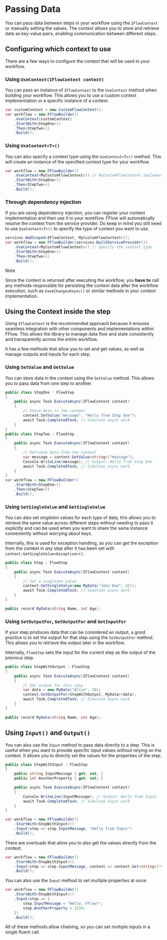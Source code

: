 # Passing Data
You can pass data between steps in your workflow using the `IFlowContext` or manually setting the values. The context allows you to store and retrieve data as key-value pairs, enabling communication between different steps.

## Configuring which context to use
There are a few ways to configure the context that will be used in your workflow. 

### Using `UseContext(IFlowContext context)`
You can pass an instance of `IFlowContext` to the `UseContext` method when building your workflow. This allows you to use a custom context implementation or a specific instance of a context.

```csharp
var customContext = new CustomFlowContext();
var workflow = new FFlowBuilder()
    .UseContext(customContext)
    .StartWith<StepOne>()
    .Then<StepTwo>()
    .Build();
```

### Using `UseContext<T>()`
You can also specify a context type using the `UseContext<T>()` method. This will create an instance of the specified context type for your workflow.

```csharp
var workflow = new FFlowBuilder()
    .UseContext<MyCustomFlowContext>() // MyCustomFlowContext implements IFlowContext
    .StartWith<StepOne>()
    .Then<StepTwo>()
    .Build();
```

### Through dependency injection
If you are using dependency injection, you can register your context implementation and then use it in your workflow. FFlow will automatically resolve the context from the service provider. Do keep in mind you still need to use `UseContext<T>()` to specify the type of context you want to use.

```csharp
services.AddScoped<IFlowContext, MyCustomFlowContext>();
var workflow = new FFlowBuilder(services.BuildServiceProvider())
    .UseContext<MyCustomFlowContext>() // Specify the context type
    .StartWith<StepOne>()
    .Then<StepTwo>()
    .Build();
```

> [!NOTE]
> Since the context is returned after executing the workflow, you **have to** call any methods responsible for persisting the context data after the workflow execution, such as `SaveChangesAsync()` or similar methods in your context implementation.

## Using the Context inside the step

Using `IFlowContext` is the recommended approach because it ensures seamless integration with other components and implementations within FFlow. This allows the library to manage data flow and state consistently and transparently across the entire workflow.

It has a few methods that allow you to set and get values, as well as manage outputs and inputs for each step.

### Using `SetValue` and `GetValue`
You can store data in the context using the `SetValue` method. This allows you to pass data from one step to another.

```csharp
public class StepOne : FlowStep
{
    public async Task ExecuteAsync(IFlowContext context)
    {
        // Store data in the context
        context.SetValue("message", "Hello from Step One");
        await Task.CompletedTask; // Simulate async work
    }
}
public class StepTwo : FlowStep
{
    public async Task ExecuteAsync(IFlowContext context)
    {
        // Retrieve data from the context
        var message = context.GetValue<string>("message");
        Console.WriteLine(message); // Output: Hello from Step One
        await Task.CompletedTask; // Simulate async work
    }
}
var workflow = new FFlowBuilder()
    .StartWith<StepOne>()
    .Then<StepTwo>()
    .Build();
```

### Using `SetSingleValue` and `GetSingleValue`

You can also set *singleton* values for each type of data, this allows you to retrieve the same value across different steps without needing to pass it explicitly and can be used when you want to share the same instance conveniently without worrying about keys. 

Internally, this is used for exception handling, as you can get the exception from the context in any step after it has been set with `context.GetSingleValue<Exception>()`.

```csharp
public class Step : FlowStep
{
    public async Task ExecuteAsync(IFlowContext context)
    {
        // Set a singleton value
        context.SetSingleValue(new MyData("John Doe", 42));
        await Task.CompletedTask; // Simulate async work
    }
}

public record MyData(string Name, int Age);
```

### Using `SetOutputFor`, `GetOutputFor` and `GetInputFor`

If your step produces data that can be considered an output, a good practice is to set the output for that step using the `SetOutputFor` method. This allows you to retrieve the output later in the workflow. 

Internally, `FlowStep` sets the input for the current step as the output of the previous step.

```csharp
public class StepWithOutput : FlowStep
{
    public async Task ExecuteAsync(IFlowContext context)
    {
        // Set output for this step
        var data = new MyData("Alice", 30);
        context.SetOutputFor<StepWithOutput, MyData>(data);
        await Task.CompletedTask; // Simulate async work
    }
}

public record MyData(string Name, int Age);
```

## Using `Input()` and `Output()`
You can also use the `Input` method to pass data directly to a step. This is useful when you want to provide specific input values without relying on the context. It allows you to directly set the values for the properties of the step.

```csharp
public class StepWithInput : FlowStep
{
    public string InputMessage { get; set; }
    public int AnotherProperty { get; set; }

    public async Task ExecuteAsync(IFlowContext context)
    {
        Console.WriteLine(InputMessage); // Output: Hello from Input
        await Task.CompletedTask; // Simulate async work
    }
}

var workflow = new FFlowBuilder()
    .StartWith<StepWithInput>()
    .Input(step => step.InputMessage, "Hello from Input")
    .Build();
```

There are overloads that allow you to also get the values directly from the context.

```csharp
var workflow = new FFlowBuilder()
    .StartWith<StepWithInput>()
    .Input(step => step.InputMessage, context => context.Get<string>("message"))
    .Build();
```

You can also use the `Input` method to set multiple properties at once:

```csharp
var workflow = new FFlowBuilder()
    .StartWith<StepWithInput>()
    .Input(step => {
        step.InputMessage = "Hello, FFlow!";
        step.AnotherProperty = 1234;
    })
    .Build();
```

All of these methods allow chaining, so you can set multiple inputs in a single fluent call.
